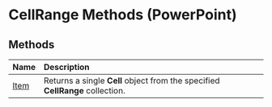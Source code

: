 
# CellRange Methods (PowerPoint)

## Methods



|**Name**|**Description**|
|:-----|:-----|
| [Item](69960691-7853-3068-19c5-b757e22024d9.md)|Returns a single  **Cell** object from the specified **CellRange** collection.|
